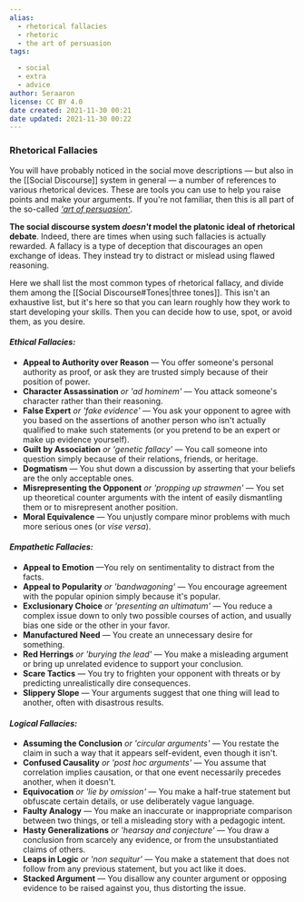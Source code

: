```yaml
---
alias:
  - rhetorical fallacies
  - rhetoric
  - the art of persuasion
tags:

  - social
  - extra
  - advice
author: Seraaron
license: CC BY 4.0
date created: 2021-11-30 00:21
date updated: 2021-11-30 00:22
---
```


### Rhetorical Fallacies

You will have probably noticed in the social move descriptions — but also in the [[Social Discourse]] system in general — a number of references to various rhetorical devices. These are tools you can use to help you raise points and make your arguments. If you're not familiar, then this is all part of the so-called _['art of persuasion'](https://en.wikipedia.org/wiki/Rhetoric)_.

**The social discourse system _doesn't_ model the platonic ideal of rhetorical debate**. Indeed, there are times when using such fallacies is actually rewarded. A fallacy is a type of deception that  discourages an open exchange of ideas. They instead try to distract or mislead using flawed reasoning.

Here we shall list the most common types of rhetorical fallacy, and divide them among the [[Social Discourse#Tones|three tones]]. This isn't an exhaustive list, but it's here so that you can learn roughly how they work to start developing your skills. Then you can decide how to use, spot, or avoid them, as you desire.

#### _Ethical Fallacies:_

- **Appeal to Authority over Reason** — You offer someone's personal authority as proof, or ask they are trusted simply because of their position of power.
- **Character Assassination** _or 'ad hominem'_ — You attack someone's character rather than their reasoning.
- **False Expert** _or 'fake evidence'_ — You ask your opponent to agree with you based on the assertions of another person who isn't actually qualified to make such statements (or you pretend to be an expert or make up evidence yourself).
- **Guilt by Association** _or 'genetic fallacy'_ — You call someone into question simply because of their relations, friends, or heritage.
- **Dogmatism** — You shut down a discussion by asserting that your beliefs are the only acceptable ones.
- **Misrepresenting the Opponent** _or 'propping up strawmen'_ — You set up theoretical counter arguments with the intent of easily dismantling them or to misrepresent another position.
- **Moral Equivalence** — You unjustly compare minor problems with much more serious ones (or _vise versa_).

#### _Empathetic Fallacies:_

- **Appeal to Emotion** —You rely on sentimentality to distract from the facts.
- **Appeal to Popularity** _or 'bandwagoning'_ — You encourage agreement with the popular opinion simply because it's popular.
- **Exclusionary Choice** _or 'presenting an ultimatum'_ — You reduce a complex issue down to only two possible courses of action, and usually bias one side or the other in your favor.
- **Manufactured Need** — You create an unnecessary desire for something.
- **Red Herrings** _or 'burying the lead'_ — You make a misleading argument or bring up unrelated evidence to support your conclusion.
- **Scare Tactics** — You try to frighten your opponent with threats or by predicting unrealistically dire consequences.
- **Slippery Slope** — Your arguments suggest that one thing will lead to another, often with disastrous results.

#### _Logical Fallacies:_

- **Assuming the Conclusion** _or 'circular arguments'_ — You restate the claim in such a way that it appears self-evident, even though it isn't.
- **Confused Causality** _or 'post hoc arguments'_ — You assume that correlation implies causation, or that one event necessarily precedes another, when it doesn't.
- **Equivocation** _or 'lie by omission'_ — You make a half-true statement but obfuscate certain details, or use deliberately vague language.
- **Faulty Analogy** — You make an inaccurate or inappropriate comparison between two things, or tell a misleading story with a pedagogic intent.
- **Hasty Generalizations** _or 'hearsay and conjecture'_ — You draw a conclusion from scarcely any evidence, or from the unsubstantiated claims of others.
- **Leaps in Logic** _or 'non sequitur'_ — You make a statement that does not follow from any previous statement, but you act like it does.
- **Stacked Argument** — You disallow any counter argument or opposing evidence to be raised against you, thus distorting the issue.
